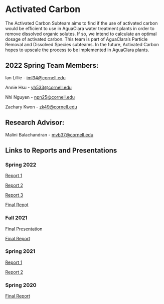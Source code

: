 # Activated Carbon

The Activated Carbon Subteam aims to find if the use of activated carbon would be efficient to use in AguaClara water treatment plants in order to remove dissolved organic solutes. If so, we intend to calculate an optimal dosage of activated carbon. This team is part of AguaClara’s Particle Removal and Dissolved Species subteams. In the future, Activated Carbon hopes to upscale the process to be implemented in AguaClara plants. 

## 2022 Spring Team Members:

Ian Lillie - iml34@cornell.edu

Annie Hsu - yh533@cornell.edu

Nhi Nguyen - npn25@cornell.edu

Zachary Kwon - zk49@cornell.edu

## Research Advisor:
Malini Balachandran - mvb37@cornell.edu

## Links to Reports and Presentations

### Spring 2022 
[Report 1](https://github.com/AguaClara/activated_carbon/blob/master/Activated_Carbon_Spring2022_Report1.ipynb)

[Report 2](https://github.com/AguaClara/activated_carbon/blob/a5acc9e5fddd7b79a22b9e6db114028719ea5895/Activated_Carbon_Spring2022_Report2.ipynb)

[Report 3](https://github.com/AguaClara/activated_carbon/blob/b7cd0a6ce1b46b70910023fbd092cb69c0443665/Activated_Carbon_Spring2022_Report3.ipynb)

[Final Repot](https://github.com/AguaClara/activated_carbon/blob/6f4005bb9dec8ce4f24db209c7a20189af1603ec/Activated_Carbon_Spring2022_Final_Report.ipynb)

### Fall 2021
[Final Presentation](https://docs.google.com/presentation/d/1s7D-8j-rxH2ygAG3tnOkbUDn1UIWNDCTzpiTk4OvMWk/edit?usp=sharing)

[Final Report](https://colab.research.google.com/drive/1253ggOwb8i1s7s8zFRNjVCiiNt3AJpn-?authuser=1)

### Spring 2021
[Report 1](https://github.com/AguaClara/activated_carbon/blob/master/Activated_Carbon_Spring2021_Report_1.ipynb)

[Report 2](https://github.com/AguaClara/activated_carbon/blob/master/Activated_Carbon_Spring2021_Report_2.ipynb)

### Spring 2020
[Final Report](https://github.com/AguaClara/activated_carbon/blob/master/Spring_2020_Report.ipynb)
